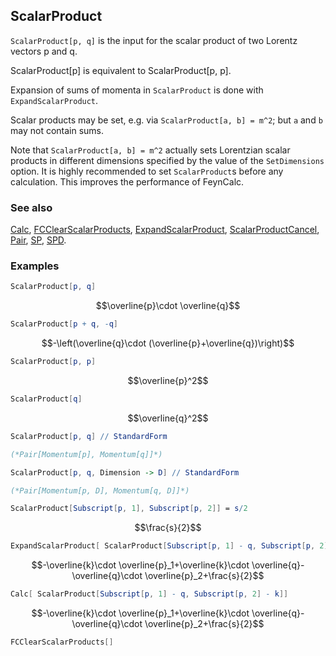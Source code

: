 ## ScalarProduct

`ScalarProduct[p, q]`  is the input for the scalar product of two Lorentz vectors p and q.

ScalarProduct[p] is equivalent to ScalarProduct[p, p].

Expansion of sums of momenta in `ScalarProduct` is done with `ExpandScalarProduct`.

Scalar products may be set, e.g. via `ScalarProduct[a, b] = m^2`; but `a` and `b` may not contain sums.

Note that `ScalarProduct[a, b] = m^2` actually sets Lorentzian scalar products in different dimensions specified by the value of the `SetDimensions` option. It is highly recommended to set `ScalarProduct`s before any calculation. This improves the performance of FeynCalc.

### See also

[Calc](Calc), [FCClearScalarProducts](FCClearScalarProducts), [ExpandScalarProduct](ExpandScalarProduct), [ScalarProductCancel](ScalarProductCancel), [Pair](Pair), [SP](SP), [SPD](SPD).

### Examples

```mathematica
ScalarProduct[p, q]
```

$$\overline{p}\cdot \overline{q}$$

```mathematica
ScalarProduct[p + q, -q]
```

$$-\left(\overline{q}\cdot (\overline{p}+\overline{q})\right)$$

```mathematica
ScalarProduct[p, p]
```

$$\overline{p}^2$$

```mathematica
ScalarProduct[q]
```

$$\overline{q}^2$$

```mathematica
ScalarProduct[p, q] // StandardForm

(*Pair[Momentum[p], Momentum[q]]*)
```

```mathematica
ScalarProduct[p, q, Dimension -> D] // StandardForm

(*Pair[Momentum[p, D], Momentum[q, D]]*)
```

```mathematica
ScalarProduct[Subscript[p, 1], Subscript[p, 2]] = s/2
```

$$\frac{s}{2}$$

```mathematica
ExpandScalarProduct[ ScalarProduct[Subscript[p, 1] - q, Subscript[p, 2] - k]]
```

$$-\overline{k}\cdot \overline{p}_1+\overline{k}\cdot \overline{q}-\overline{q}\cdot \overline{p}_2+\frac{s}{2}$$

```mathematica
Calc[ ScalarProduct[Subscript[p, 1] - q, Subscript[p, 2] - k]]
```

$$-\overline{k}\cdot \overline{p}_1+\overline{k}\cdot \overline{q}-\overline{q}\cdot \overline{p}_2+\frac{s}{2}$$

```mathematica
FCClearScalarProducts[]
```